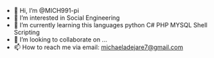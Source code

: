 - 👋 Hi, I’m @MICH991-pi
- 👀 I’m interested in Social Engineering
- 🌱 I’m currently learning this languages python C# PHP MYSQL Shell Scripting
- 💞️ I’m looking to collaborate on ...
- 📫 How to reach me via email: michaeladejare7@gmail.com

<!---
MICH991-pi/MICH991-pi is a ✨ special ✨ repository because its `README.md` (this file) appears on your GitHub profile.
You can click the Preview link to take a look at your changes.
--->
